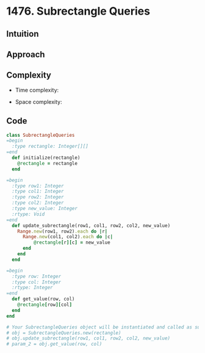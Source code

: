# 1476. Subrectangle Queries

## Intuition

## Approach
<!-- Describe your approach to solving the problem. -->

## Complexity

- Time complexity:
<!-- Add your time complexity here, e.g. $$O(n)$$ -->

- Space complexity:
<!-- Add your space complexity here, e.g. $$O(n)$$ -->

## Code

```ruby
class SubrectangleQueries
=begin
  :type rectangle: Integer[][]
=end
  def initialize(rectangle)
    @rectangle = rectangle
  end

=begin
  :type row1: Integer
  :type col1: Integer
  :type row2: Integer
  :type col2: Integer
  :type new_value: Integer
  :rtype: Void
=end
  def update_subrectangle(row1, col1, row2, col2, new_value)
    Range.new(row1, row2).each do |r|
      Range.new(col1, col2).each do |c|
          @rectangle[r][c] = new_value
      end
    end
  end

=begin
  :type row: Integer
  :type col: Integer
  :rtype: Integer
=end
  def get_value(row, col)
    @rectangle[row][col]
  end
end

# Your SubrectangleQueries object will be instantiated and called as such:
# obj = SubrectangleQueries.new(rectangle)
# obj.update_subrectangle(row1, col1, row2, col2, new_value)
# param_2 = obj.get_value(row, col)

```
